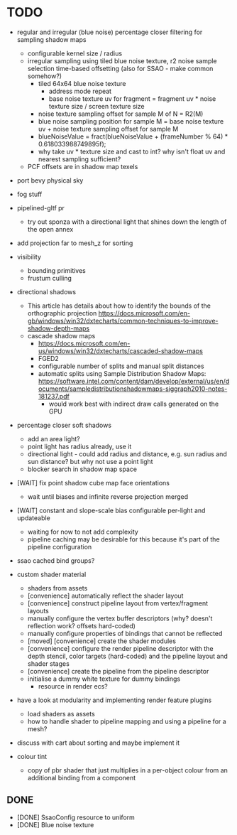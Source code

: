 # TODO

- regular and irregular (blue noise) percentage closer filtering for sampling shadow maps
  - configurable kernel size / radius
  - irregular sampling using tiled blue noise texture, r2 noise sample selection time-based offsetting (also for SSAO - make common somehow?)
    - tiled 64x64 blue noise texture
      - address mode repeat
      - base noise texture uv for fragment = fragment uv * noise texture size / screen texture size
    - noise texture sampling offset for sample M of N = R2(M)
    - blue noise sampling position for sample M = base noise texture uv + noise texture sampling offset for sample M
    - blueNoiseValue = fract(blueNoiseValue + (frameNumber % 64) * 0.618033988749895f);
    - why take uv * texture size and cast to int? why isn't float uv and nearest sampling sufficient?
  - PCF offsets are in shadow map texels
- port bevy physical sky
- fog stuff
- pipelined-gltf pr
  - try out sponza with a directional light that shines down the length of the open annex
- add projection far to mesh_z for sorting
- visibility
  - bounding primitives
  - frustum culling
- directional shadows
  - This article has details about how to identify the bounds of the orthographic projection https://docs.microsoft.com/en-gb/windows/win32/dxtecharts/common-techniques-to-improve-shadow-depth-maps
  - cascade shadow maps
    - https://docs.microsoft.com/en-us/windows/win32/dxtecharts/cascaded-shadow-maps
    - FGED2
    - configurable number of splits and manual split distances
    - automatic splits using Sample Distribution Shadow Maps: https://software.intel.com/content/dam/develop/external/us/en/documents/sampledistributionshadowmaps-siggraph2010-notes-181237.pdf
      - would work best with indirect draw calls generated on the GPU
- percentage closer soft shadows
  - add an area light?
  - point light has radius already, use it
  - directional light - could add radius and distance, e.g. sun radius and sun distance? but why not use a point light
  - blocker search in shadow map space
- [WAIT] fix point shadow cube map face orientations
  - wait until biases and infinite reverse projection merged
- [WAIT] constant and slope-scale bias configurable per-light and updateable
  - waiting for now to not add complexity
  - pipeline caching may be desirable for this because it's part of the pipeline configuration

- ssao cached bind groups?
- custom shader material
  - shaders from assets
  - [convenience] automatically reflect the shader layout
  - [convenience] construct pipeline layout from vertex/fragment layouts
  - manually configure the vertex buffer descriptors (why? doesn't reflection work? offsets hard-coded)
  - manually configure properties of bindings that cannot be reflected
  - [moved] [convenience] create the shader modules
  - [convenience] configure the render pipeline descriptor with the depth stencil, color targets (hard-coded) and the pipeline layout and shader stages
  - [convenience] create the pipeline from the pipeline descriptor
  - initialise a dummy white texture for dummy bindings
    - resource in render ecs?
- have a look at modularity and implementing render feature plugins
  - load shaders as assets
  - how to handle shader to pipeline mapping and using a pipeline for a mesh?
- discuss with cart about sorting and maybe implement it
- colour tint
  - copy of pbr shader that just multiplies in a per-object colour from an additional binding from a component

## DONE
- [DONE] SsaoConfig resource to uniform
- [DONE] Blue noise texture
